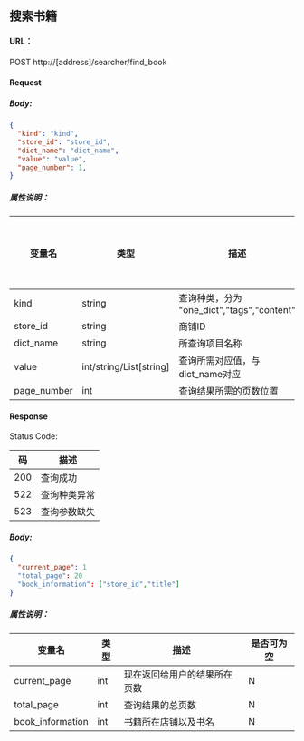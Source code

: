## 搜索书籍

#### URL：
POST http://[address]/searcher/find_book

#### Request

##### Body:
```json
{
  "kind": "kind",
  "store_id": "store_id",
  "dict_name": "dict_name",
  "value": "value",
  "page_number": 1,
}
```

##### 属性说明：

变量名 | 类型 | 描述 | 是否可为空
---|---|---|---
kind | string | 查询种类，分为 "one_dict","tags","content" | N
store_id | string | 商铺ID | N
dict_name | string | 所查询项目名称 | N
value | int/string/List[string] | 查询所需对应值，与dict_name对应 | N
page_number | int | 查询结果所需的页数位置 | N

#### Response

Status Code:

码 | 描述
--- | ---
200 | 查询成功
522 | 查询种类异常
523 | 查询参数缺失


##### Body:
```json
{
  "current_page": 1
  "total_page": 20
  "book_information": ["store_id","title"]
}
```

##### 属性说明：

变量名 | 类型 | 描述 | 是否可为空
---|---|---|---
current_page | int | 现在返回给用户的结果所在页数 | N
total_page | int | 查询结果的总页数 | N
book_information | int | 书籍所在店铺以及书名 | N


